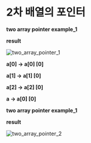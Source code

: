 # 2차 배열의 포인터

**two array pointer example_1**

<script src="https://gist.github.com/RileyKim/b6fd6f6fa360b023d88c76ae41392275.js"></script>

**result**

![two_array_pointer_1](https://user-images.githubusercontent.com/24997255/73252505-32eb4700-41fe-11ea-9fd0-e8e83b16b6f6.PNG)



**a[0] -> a[0] [0]**

**a[1] -> a[1] [0]**

**a[2] -> a[2] [0]**

**a -> a[0] [0]**



**two array pointer example_1**

<script src="https://gist.github.com/RileyKim/9aa93ac7a991c1159b48d1fc613ea1c2.js"></script>

**result**

![two_array_pointer_2](https://user-images.githubusercontent.com/24997255/73253008-08e65480-41ff-11ea-9775-13da325cbe0c.PNG)

